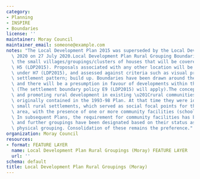 ```yaml
---
category:
- Planning
- INSPIRE
- Boundaries
license: ''
maintainer: Moray Council
maintainer_email: someone@example.com
notes: "The Local Development Plan 2015 was superseded by the Local Development Plan\
  \ 2020 on 27 July 2020.Local Development Plan Rural Grouping Boundaries depicts\
  \ the small villages/groupings/clusters of houses that will be covered by Policy\
  \ H5 (LDP2015). Proposals associated with any other location will be dealt with\
  \ under H7 (LDP2015), and assessed against criteria such as visual prominence; character;\
  \ settlement pattern; build up. Boundaries have been drawn around these groupings,\
  \ and there will be a presumption in favour of developments within this boundary.\
  \ (The settlement boundary policy E9 (LDP2015) will apply).The concept of identifying\
  \ and promoting rural development in existing \u201Crural communities\u201D was\
  \ originally contained in the 1993-98 Plan. At that time they were identified as\
  \ small rural settlements, which served as social focal points for the surrounding\
  \ area, with the presence of one or more community facilities (school/hall/shop).\
  \ In subsequent Plans, the requirement for community facilities has been reduced,\
  \ and further groupings have been designated based on their status as a cohesive,\
  \ physical grouping. Consolidation of these remains the preference."
organization: Moray Council
resources:
- format: FEATURE LAYER
  name: Local Development Plan Rural Groupings (Moray) FEATURE LAYER
  url: ''
schema: default
title: Local Development Plan Rural Groupings (Moray)
---
```

